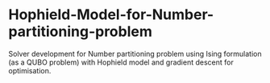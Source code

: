 # Hophield-Model-for-Number-partitioning-problem
Solver development for Number partitioning problem using Ising formulation (as a QUBO problem) with Hophield model and gradient descent for optimisation.
